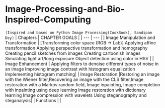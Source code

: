 # Image-Processing-and-Bio-Inspired-Computing
`(Inspired and based on Python Image Processing(CookBook), Sandipan Dey)`
| Chapters | CHAPTER GOALS |
| --- | --- |
| Image Manipulation and Transformation | [Transforming color space (RGB → Lab)] Applying affine transformation Applying perspective transformation and homography Creating pencil sketches from images Creating cartoonish images Simulating light art/long exposure Object detection using color in HSV |
| Image Enhancement | Applying filters to denoise different types of noise in an image Improving image contrast with histogram equalization Implementing histogram matching|
| Image Restoration |Restoring an image with the Wiener filter,Recovering an image with the CLS filter,Image restoration with a Markov random field, Image inpainting, Image completion with inpainting using deep learning Image restoration with dictionary learning Image compression with wavelets Using steganography and steganalysis|
| Functions |  |
